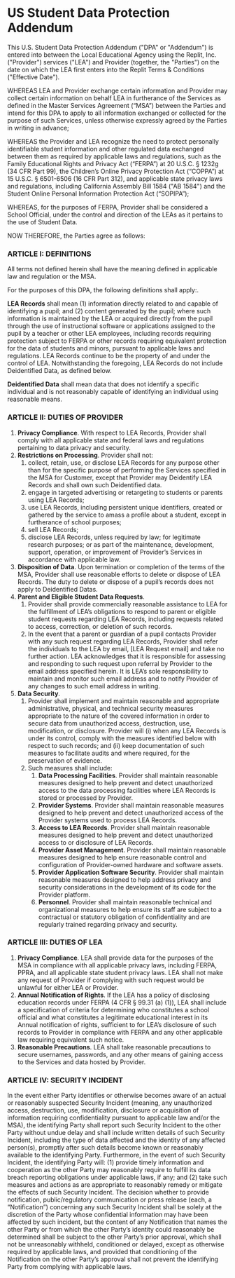 # US Student Data Protection Addendum

This U.S. Student Data Protection Addendum ("DPA" or "Addendum") is entered into between the Local Educational Agency using the Replit, Inc. ("Provider") services ("LEA") and Provider (together, the "Parties") on the date on which the LEA first enters into the Replit Terms & Conditions ("Effective Date").

WHEREAS LEA and Provider exchange certain information and Provider may collect certain information on behalf LEA in furtherance of the Services as defined in the Master Services Agreement (“MSA”) between the Parties and intend for this DPA to apply to all information exchanged or collected for the purpose of such Services, unless otherwise expressly agreed by the Parties in writing in advance;

WHEREAS the Provider and LEA recognize the need to protect personally identifiable student information and other regulated data exchanged between them as required by applicable laws and regulations, such as the Family Educational Rights and Privacy Act (“FERPA”) at 20 U.S.C. § 1232g (34 CFR Part 99), the Children’s Online Privacy Protection Act (“COPPA”) at 15 U.S.C. § 6501-6506 (16 CFR Part 312), and applicable state privacy laws and regulations, including California Assembly Bill 1584 ("AB 1584") and the Student Online Personal Information Protection Act (“SOPIPA”);

WHEREAS, for the purposes of FERPA, Provider shall be considered a School Official, under the control and direction of the LEAs as it pertains to the use of Student Data.

NOW THEREFORE, the Parties agree as follows:

### ARTICLE I: DEFINITIONS

All terms not defined herein shall have the meaning defined in applicable law and regulation or the MSA.

For the purposes of this DPA, the following definitions shall apply:.

**LEA Records** shall mean (1) information directly related to and capable of identifying a pupil; and (2) content generated by the pupil; where such information is maintained by the LEA or acquired directly from the pupil through the use of instructional software or applications assigned to the pupil by a teacher or other LEA employees, including records requiring protection subject to FERPA or other records requiring equivalent protection for the data of students and minors, pursuant to applicable laws and regulations. LEA Records continue to be the property of and under the control of LEA. Notwithstanding the foregoing, LEA Records do not include Deidentified Data, as defined below.

**Deidentified Data** shall mean data that does not identify a specific individual and is not reasonably capable of identifying an individual using reasonable means.

### ARTICLE II: DUTIES OF PROVIDER

1. **Privacy Compliance**. With respect to LEA Records, Provider shall comply with all applicable state and federal laws and regulations pertaining to data privacy and security.
1. **Restrictions on Processing**. Provider shall not:
   1. collect, retain, use, or disclose LEA Records for any purpose other than for the specific purpose of performing the Services specified in the MSA for Customer, except that Provider may Deidentify LEA Records and shall own such Deidentified data.
   1. engage in targeted advertising or retargeting to students or parents using LEA Records;
   1. use LEA Records, including persistent unique identifiers, created or gathered by the service to amass a profile about a student, except in furtherance of school purposes;
   1. sell LEA Records;
   1. disclose LEA Records, unless required by law; for legitimate research purposes; or as part of the maintenance, development, support, operation, or improvement of Provider’s Services in accordance with applicable law.
1. **Disposition of Data**. Upon termination or completion of the terms of the MSA, Provider shall use reasonable efforts to delete or dispose of LEA Records. The duty to delete or dispose of a pupil’s records does not apply to Deidentified Datas.
1. **Parent and Eligible Student Data Requests**.
   1. Provider shall provide commercially reasonable assistance to LEA for the fulfillment of LEA’s obligations to respond to parent or eligible student requests regarding LEA Records, including requests related to access, correction, or deletion of such records.
   1. In the event that a parent or guardian of a pupil contacts Provider with any such request regarding LEA Records, Provider shall refer the individuals to the LEA by email, [LEA Request email] and take no further action. LEA acknowledges that it is responsible for assessing and responding to such request upon referral by Provider to the email address specified herein. It is LEA’s sole responsibility to maintain and monitor such email address and to notify Provider of any changes to such email address in writing.
1. **Data Security**.
   1. Provider shall implement and maintain reasonable and appropriate administrative, physical, and technical security measures appropriate to the nature of the covered information in order to secure data from unauthorized access, destruction, use, modification, or disclosure. Provider will (i) when any LEA Records is under its control, comply with the measures identified below with respect to such records; and (ii) keep documentation of such measures to facilitate audits and where required, for the preservation of evidence.
   1. Such measures shall include:
      1. **Data Processing Facilities**. Provider shall maintain reasonable measures designed to help prevent and detect unauthorized access to the data processing facilities where LEA Records is stored or processed by Provider.
      1. **Provider Systems**. Provider shall maintain reasonable measures designed to help prevent and detect unauthorized access of the Provider systems used to process LEA Records.
      1. **Access to LEA Records**. Provider shall maintain reasonable measures designed to help prevent and detect unauthorized access to or disclosure of LEA Records.
      1. **Provider Asset Management**. Provider shall maintain reasonable measures designed to help ensure reasonable control and configuration of Provider-owned hardware and software assets.
      1. **Provider Application Software Security**. Provider shall maintain reasonable measures designed to help address privacy and security considerations in the development of its code for the Provider platform.
      1. **Personnel**. Provider shall maintain reasonable technical and organizational measures to help ensure its staff are subject to a contractual or statutory obligation of confidentiality and are regularly trained regarding privacy and security.

### ARTICLE III: DUTIES OF LEA

1. **Privacy Compliance**. LEA shall provide data for the purposes of the MSA in compliance with all applicable privacy laws, including FERPA, PPRA, and all applicable state student privacy laws. LEA shall not make any request of Provider if complying with such request would be unlawful for either LEA or Provider.
1. **Annual Notification of Rights**. If the LEA has a policy of disclosing education records under FERPA (4 CFR § 99.31 (a) (1)), LEA shall include a specification of criteria for determining who constitutes a school official and what constitutes a legitimate educational interest in its Annual notification of rights, sufficient to for LEA’s disclosure of such records to Provider in compliance with FERPA and any other applicable law requiring equivalent such notice.
1. **Reasonable Precautions**. LEA shall take reasonable precautions to secure usernames, passwords, and any other means of gaining access to the Services and data hosted by Provider.

### ARTICLE IV: SECURITY INCIDENT

In the event either Party identifies or otherwise becomes aware of an actual or reasonably suspected Security Incident (meaning, any unauthorized access, destruction, use, modification, disclosure or acquisition of information requiring confidentiality pursuant to applicable law and/or the MSA), the identifying Party shall report such Security Incident to the other Party without undue delay and shall include written details of such Security Incident, including the type of data affected and the identity of any affected person(s), promptly after such details become known or reasonably available to the identifying Party. Furthermore, in the event of such Security Incident, the identifying Party will: (1) provide timely information and cooperation as the other Party may reasonably require to fulfill its data breach reporting obligations under applicable laws, if any; and (2) take such measures and actions as are appropriate to reasonably remedy or mitigate the effects of such Security Incident. The decision whether to provide notification, public/regulatory communication or press release (each, a “Notification”) concerning any such Security Incident shall be solely at the discretion of the Party whose confidential information may have been affected by such incident, but the content of any Notification that names the other Party or from which the other Party’s identity could reasonably be determined shall be subject to the other Party’s prior approval, which shall not be unreasonably withheld, conditioned or delayed, except as otherwise required by applicable laws, and provided that conditioning of the Notification on the other Party’s approval shall not prevent the identifying Party from complying with applicable laws.
